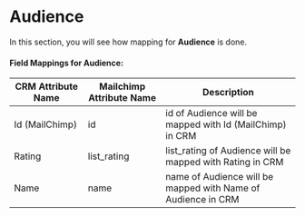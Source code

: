 # Audience

In this section, you will see how mapping for **Audience** is done.

#### Field Mappings for Audience:

| CRM Attribute Name | Mailchimp Attribute Name | Description                                                  |
| ------------------ | ------------------------ | ------------------------------------------------------------ |
| Id (MailChimp)     | id                       | id of Audience will be mapped with Id (MailChimp) in CRM     |
| Rating             | list\_rating             | list\_rating of Audience will be mapped with Rating in CRM   |
| Name               | name                     | name of Audience will be mapped with Name of Audience in CRM |

